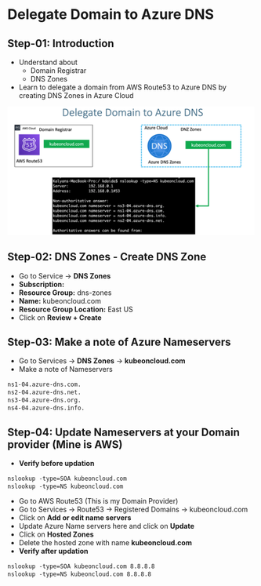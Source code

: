 # Delegate Domain to Azure DNS

## Step-01: Introduction
- Understand about
  - Domain Registrar
  - DNS Zones
- Learn to delegate a domain from AWS Route53 to Azure DNS by creating DNS Zones in Azure Cloud 

![My animated logo](images/1.png)


## Step-02: DNS Zones - Create DNS Zone
- Go to Service -> **DNS Zones**
- **Subscription:** 
- **Resource Group:** dns-zones
- **Name:** kubeoncloud.com
- **Resource Group Location:** East US
- Click on **Review + Create**

## Step-03: Make a note of Azure Nameservers
- Go to Services -> **DNS Zones** -> **kubeoncloud.com**
- Make a note of Nameservers
```
ns1-04.azure-dns.com.
ns2-04.azure-dns.net.
ns3-04.azure-dns.org.
ns4-04.azure-dns.info.
```

## Step-04: Update Nameservers at your Domain provider (Mine is AWS)
- **Verify before updation**
```
nslookup -type=SOA kubeoncloud.com
nslookup -type=NS kubeoncloud.com
```
- Go to AWS Route53 (This is my Domain Provider)
- Go to Services -> Route53 -> Registered Domains -> kubeoncloud.com
- Click on **Add or edit name servers**
- Update Azure Name servers here and click on **Update**
- Click on **Hosted Zones**
- Delete the hosted zone with name **kubeoncloud.com**
- **Verify after updation**
```
nslookup -type=SOA kubeoncloud.com 8.8.8.8
nslookup -type=NS kubeoncloud.com 8.8.8.8
```
